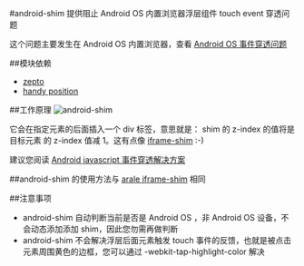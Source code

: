 #android-shim
提供阻止 Android OS 内置浏览器浮层组件 touch event 穿透问题

这个问题主要发生在 Android OS 内置浏览器，查看 [Android OS 事件穿透问题](http://v.youku.com/v_show/id_XNDAxMTE1NTgw.html)

##模块依赖
- [zepto](http://github.com/alipay/arale/tree/master/lib/zepto)
- [handy position](position)

##工作原理
![android-shim](/alipay/handy/raw/master/lib/overlay/docs/assets/handy-overlay-shim.jpg)

它会在指定元素的后面插入一个 div 标签，意思就是：
shim 的 z-index 的值将是目标元素 的 z-index 值减 1。这有点像 [iframe-shim](http://github.com/alipay/arale/tree/master/lib/iframe-shim) :-)

建议您阅读 [Android javascript 事件穿透解决方案](http://qiqicartoon.com/?p=1197)

##android-shim 的使用方法与 [arale iframe-shim](http://github.com/alipay/arale/tree/master/lib/iframe-shim) 相同

##注意事项
- android-shim 自动判断当前是否是 Android OS ，非 Android OS 设备，不会动态添加添加 shim，因此您勿需再做判断
- android-shim 不会解决浮层后面元素触发 touch 事件的反馈，也就是被点击元素周围黄色的边框，您可以通过 -webkit-tap-highlight-color 解决